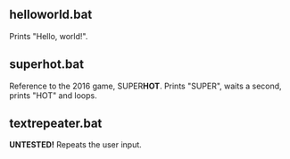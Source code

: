 ## helloworld.bat
Prints "Hello, world!".

## superhot.bat
Reference to the 2016 game, SUPER**HOT**. Prints "SUPER", waits a second, prints "HOT" and loops.

## textrepeater.bat
**UNTESTED!**
Repeats the user input.